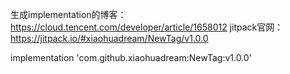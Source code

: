生成implementation的博客：https://cloud.tencent.com/developer/article/1658012
jitpack官网：https://jitpack.io/#xiaohuadream/NewTag/v1.0.0
 
implementation 'com.github.xiaohuadream:NewTag:v1.0.0'
